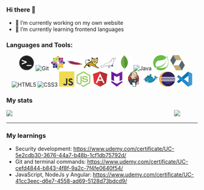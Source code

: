 ### Hi there 👋

- 🔭 I’m currently working on my own website
- 🌱 I’m currently learning frontend languages


### **Languages and Tools:**

<p align="center">
  <img title="Terminal" height="40" src="https://raw.githubusercontent.com/github/explore/80688e429a7d4ef2fca1e82350fe8e3517d3494d/topics/terminal/terminal.png" alt="Terminal">
  <img title="Git" height="40" src="https://github.com/zumrudu-anka/zumrudu-anka/blob/master/images/git-original.svg" alt=Git>
  <img title="CentOS" height="40" src="https://github.com/FreyVik/freyvik/blob/main/icons/centos-icon.svg" alt="CentOS">
  <img title="Apache" height="40" src="https://github.com/FreyVik/freyvik/blob/main/icons/apache-icon.svg" alt="Apache">
  <img title="Tomcat" height="40" src="https://github.com/FreyVik/freyvik/blob/main/icons/apache_tomcat-icon.svg" alt="Tomcat">
  <img title="MariaDB" height="40" src="https://github.com/FreyVik/freyvik/blob/main/icons/mariadb-icon.svg" alt="MariaDB">
  <img title="MongoDB" height="40" src="https://github.com/FreyVik/freyvik/blob/main/icons/mongodb-icon.svg" alt="MongoDB">
  <img title="Java" height="40" src="https://github.com/zumrudu-anka/zumrudu-anka/blob/master/images/java-original.svg" alt="Java">
  <img title="Spring" height="40" src="https://github.com/FreyVik/freyvik/blob/main/icons/springio-icon.svg" alt="Spring">
  <img title="Hibernate" height="40" src="https://github.com/FreyVik/freyvik/blob/main/icons/hibernate-icon.svg" alt="Hibernate">
  <img title="HTML5" height="40" src="https://github.com/zumrudu-anka/zumrudu-anka/blob/master/images/html5.svg" alt="HTML5">  
  <img title="CSS3" height="40" src="https://github.com/zumrudu-anka/zumrudu-anka/blob/master/images/css.svg" alt="CSS3">  
  <img title="Javascript" height="40" src="https://raw.githubusercontent.com/github/explore/80688e429a7d4ef2fca1e82350fe8e3517d3494d/topics/javascript/javascript.png" alt="Javascript">
  <img title="NodeJS" height="40" src="https://github.com/FreyVik/freyvik/blob/main/icons/nodejs-icon.svg" alt="NodeJS">
  <img title="Angular" height="40" src="https://github.com/FreyVik/freyvik/blob/main/icons/angular-icon.svg" alt="Angular">
  <img title="Markdown" height="40" src="https://github.com/FreyVik/freyvik/blob/main/icons/markdown-here-icon.svg" alt="Markdown">
  <img title="Jenkins" height="40" src="https://github.com/FreyVik/freyvik/blob/main/icons/jenkins-icon.svg" alt="Jenkins">
  <img title="Docker" height="40" src="https://github.com/FreyVik/freyvik/blob/main/icons/docker-icon.svg" alt="Docker">
  <img title="Eclipse" height="40" src="https://github.com/FreyVik/freyvik/blob/main/icons/eclipse-11.svg" alt="Docker">
  <img title="Visual studio" height="40" src="https://github.com/FreyVik/freyvik/blob/main/icons/visual-studio-code-1.svg" alt="Visual studio">
</p>


### **My stats**

<p align=center>
  <div align=center>
    <img align="left" width=396 src="https://github-readme-stats.vercel.app/api?username=freyvik&show_icons=true&theme=dracula" />
  </div>
  <div align=center>
    <img align="rigth" width=396 src="https://github-readme-stats.vercel.app/api/top-langs/?username=freyvik&layout=compact&theme=dracula" />
  </div>
</p>

----------------

### **My learnings**

- Security development: https://www.udemy.com/certificate/UC-5e2cdb30-3676-44a7-b48b-1cf1db75792d/
- Git and terminal commands: https://www.udemy.com/certificate/UC-cefd4844-b843-4f8f-9a2c-7f4fe0640f54/
- JavaScript, NodeJs y Angular: https://www.udemy.com/certificate/UC-41cc3eec-d6e7-4558-ad69-5128d73bdcd9/

<!--
**FreyVik/freyvik** is a ✨ _special_ ✨ repository because its `README.md` (this file) appears on your GitHub profile.

Here are some ideas to get you started:

- 🔭 I’m currently working on ...
- 🌱 I’m currently learning ...
- 👯 I’m looking to collaborate on ...
- 🤔 I’m looking for help with ...
- 💬 Ask me about ...
- 📫 How to reach me: ...
- 😄 Pronouns: ...
- ⚡ Fun fact: ...
-->
